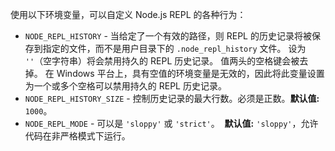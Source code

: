 
使用以下环境变量，可以自定义 Node.js REPL 的各种行为：

 - `NODE_REPL_HISTORY` - 当给定了一个有效的路径，则 REPL 的历史记录将被保存到指定的文件，而不是用户目录下的 `.node_repl_history` 文件。
  设为 `''`（空字符串）将会禁用持久的 REPL 历史记录。
  值两头的空格键会被去掉。
  在 Windows 平台上，具有空值的环境变量是无效的，因此将此变量设置为一个或多个空格可以禁用持久的 REPL 历史记录。
 - `NODE_REPL_HISTORY_SIZE` - 控制历史记录的最大行数。必须是正数。**默认值:** `1000`。
 - `NODE_REPL_MODE` - 可以是 `'sloppy'` 或 `'strict'`。
  **默认值:** `'sloppy'`，允许代码在非严格模式下运行。

